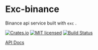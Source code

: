 # Exc-binance

Binance api service built with `exc` .

[![Crates.io][crates-badge]][crates-url]
[![MIT licensed][mit-badge]][mit-url]
[![Build Status][actions-badge]][actions-url]

[crates-badge]: https://img.shields.io/crates/v/exc-okx.svg
[crates-url]: https://crates.io/crates/exc-okx
[mit-badge]: https://img.shields.io/badge/license-MIT-blue.svg
[mit-url]: https://github.com/Nouzan/exc/blob/main/LICENSE
[actions-badge]: https://github.com/Nouzan/exc/workflows/CI/badge.svg
[actions-url]: https://github.com/Nouzan/exc/actions?query=workflow%3ACI+branch%3Amain

[API Docs](https://docs.rs/exc-okx/latest/exc-okx)
